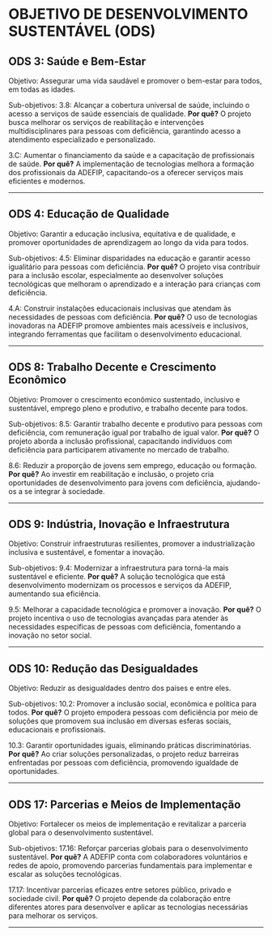 # OBJETIVO DE DESENVOLVIMENTO SUSTENTÁVEL (ODS)

## ODS 3: Saúde e Bem-Estar
 Objetivo:
Assegurar uma vida saudável e promover o bem-estar para todos, em todas as idades.

 Sub-objetivos:
3.8: Alcançar a cobertura universal de saúde, incluindo o acesso a serviços de saúde essenciais de qualidade.
**Por quê?**
O projeto busca melhorar os serviços de reabilitação e intervenções multidisciplinares para pessoas com deficiência, garantindo acesso a atendimento especializado e personalizado.

3.C: Aumentar o financiamento da saúde e a capacitação de profissionais de saúde.
**Por quê?**
A implementação de tecnologias melhora a formação dos profissionais da ADEFIP, capacitando-os a oferecer serviços mais eficientes e modernos.

-----------------------------------------------------------------------------------------------------------------------------------------

## ODS 4: Educação de Qualidade
Objetivo:
Garantir a educação inclusiva, equitativa e de qualidade, e promover oportunidades de aprendizagem ao longo da vida para todos.

Sub-objetivos:
4.5: Eliminar disparidades na educação e garantir acesso igualitário para pessoas com deficiência.
**Por quê?**
O projeto visa contribuir para a inclusão escolar, especialmente ao desenvolver soluções tecnológicas que melhoram o aprendizado e a interação para crianças com deficiência.

4.A: Construir instalações educacionais inclusivas que atendam às necessidades de pessoas com deficiência.
**Por quê?**
O uso de tecnologias inovadoras na ADEFIP promove ambientes mais acessíveis e inclusivos, integrando ferramentas que facilitam o desenvolvimento educacional.

-----------------------------------------------------------------------------------------------------------------------------------------

## ODS 8: Trabalho Decente e Crescimento Econômico
Objetivo:
Promover o crescimento econômico sustentado, inclusivo e sustentável, emprego pleno e produtivo, e trabalho decente para todos.

Sub-objetivos:
8.5: Garantir trabalho decente e produtivo para pessoas com deficiência, com remuneração igual por trabalho de igual valor.
**Por quê?**
O projeto aborda a inclusão profissional, capacitando indivíduos com deficiência para participarem ativamente no mercado de trabalho.

8.6: Reduzir a proporção de jovens sem emprego, educação ou formação.
**Por quê?**
Ao investir em reabilitação e inclusão, o projeto cria oportunidades de desenvolvimento para jovens com deficiência, ajudando-os a se integrar à sociedade.

-----------------------------------------------------------------------------------------------------------------------------------------

## ODS 9: Indústria, Inovação e Infraestrutura
Objetivo:
Construir infraestruturas resilientes, promover a industrialização inclusiva e sustentável, e fomentar a inovação.

Sub-objetivos:
9.4: Modernizar a infraestrutura para torná-la mais sustentável e eficiente.
**Por quê?**
A solução tecnológica que está desenvolvimento modernizam os processos e serviços da ADEFIP, aumentando sua eficiência.

9.5: Melhorar a capacidade tecnológica e promover a inovação.
**Por quê?**
O projeto incentiva o uso de tecnologias avançadas para atender às necessidades específicas de pessoas com deficiência, fomentando a inovação no setor social.

-----------------------------------------------------------------------------------------------------------------------------------------

## ODS 10: Redução das Desigualdades
Objetivo:
Reduzir as desigualdades dentro dos países e entre eles.

Sub-objetivos:
10.2: Promover a inclusão social, econômica e política para todos.
**Por quê?**
O projeto empodera pessoas com deficiência por meio de soluções que promovem sua inclusão em diversas esferas sociais, educacionais e profissionais.

10.3: Garantir oportunidades iguais, eliminando práticas discriminatórias.
**Por quê?**
Ao criar soluções personalizadas, o projeto reduz barreiras enfrentadas por pessoas com deficiência, promovendo igualdade de oportunidades.

-----------------------------------------------------------------------------------------------------------------------------------------

## ODS 17: Parcerias e Meios de Implementação
Objetivo:
Fortalecer os meios de implementação e revitalizar a parceria global para o desenvolvimento sustentável.

Sub-objetivos:
17.16: Reforçar parcerias globais para o desenvolvimento sustentável.
**Por quê?**
A ADEFIP conta com colaboradores voluntários e redes de apoio, promovendo parcerias fundamentais para implementar e escalar as soluções tecnológicas.

17.17: Incentivar parcerias eficazes entre setores público, privado e sociedade civil.
**Por quê?**
O projeto depende da colaboração entre diferentes atores para desenvolver e aplicar as tecnologias necessárias para melhorar os serviços.

_______________________________________________________________________________________________________________________________________________________________

